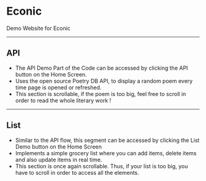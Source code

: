 # Econic
Demo Website for Econic


---------------------------------

## API

* The API Demo Part of the Code can be accessed by clicking the API button on the Home Screen. 
* Uses the open source Poetry DB API, to display a random poem every time page is opened or refreshed. 
* This section is scrollable, if the poem is too big, feel free to scroll in order to read the whole literary work !

---------------------------------

## List

* Similar to the API flow, this segment can be accessed by clicking the List Demo button on the Home Screen
* Implements a simple grocery list where you can add items, delete items and also update items in real time. 
* This section is once again scrollable. Thus, if your list is too big, you have to scroll in order to access all the elements. 
